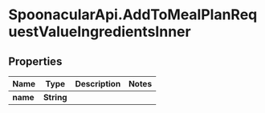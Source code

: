 # SpoonacularApi.AddToMealPlanRequestValueIngredientsInner

## Properties

Name | Type | Description | Notes
------------ | ------------- | ------------- | -------------
**name** | **String** |  | 


